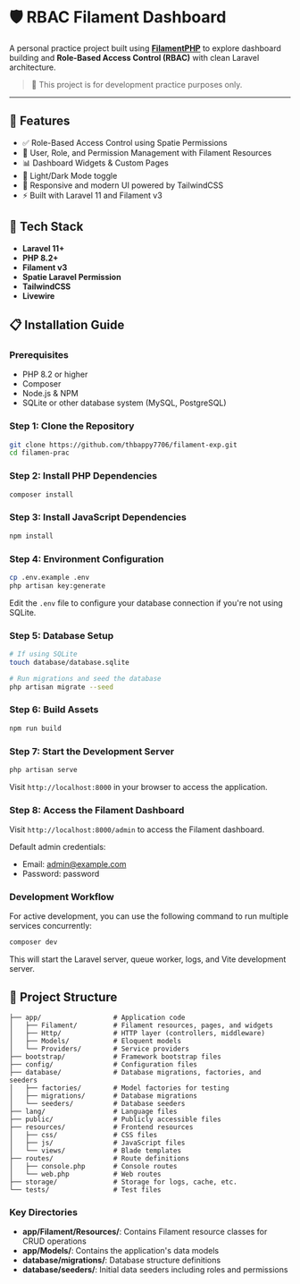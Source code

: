 # 🛡️ RBAC Filament Dashboard

A personal practice project built using **[FilamentPHP](https://filamentphp.com/)** to explore dashboard building and **Role-Based Access Control (RBAC)** with clean Laravel architecture.

> 🎯 This project is for development practice purposes only.

---

## 🚀 Features

- ✅ Role-Based Access Control using Spatie Permissions
- 🧩 User, Role, and Permission Management with Filament Resources
- 📊 Dashboard Widgets & Custom Pages
- 🎨 Light/Dark Mode toggle
- 🧱 Responsive and modern UI powered by TailwindCSS
- ⚡ Built with Laravel 11 and Filament v3


## 🧰 Tech Stack

- **Laravel 11+**
- **PHP 8.2+**
- **Filament v3**
- **Spatie Laravel Permission**
- **TailwindCSS**
- **Livewire**

## 📋 Installation Guide

### Prerequisites

- PHP 8.2 or higher
- Composer
- Node.js & NPM
- SQLite or other database system (MySQL, PostgreSQL)

### Step 1: Clone the Repository

```bash
git clone https://github.com/thbappy7706/filament-exp.git
cd filamen-prac
```

### Step 2: Install PHP Dependencies

```bash
composer install
```

### Step 3: Install JavaScript Dependencies

```bash
npm install
```

### Step 4: Environment Configuration

```bash
cp .env.example .env
php artisan key:generate
```

Edit the `.env` file to configure your database connection if you're not using SQLite.

### Step 5: Database Setup

```bash
# If using SQLite
touch database/database.sqlite

# Run migrations and seed the database
php artisan migrate --seed
```

### Step 6: Build Assets

```bash
npm run build
```

### Step 7: Start the Development Server

```bash
php artisan serve
```

Visit `http://localhost:8000` in your browser to access the application.

### Step 8: Access the Filament Dashboard

Visit `http://localhost:8000/admin` to access the Filament dashboard.

Default admin credentials:
- Email: admin@example.com
- Password: password

### Development Workflow

For active development, you can use the following command to run multiple services concurrently:

```bash
composer dev
```

This will start the Laravel server, queue worker, logs, and Vite development server.

## 📁 Project Structure

```
├── app/                  # Application code
│   ├── Filament/         # Filament resources, pages, and widgets
│   ├── Http/             # HTTP layer (controllers, middleware)
│   ├── Models/           # Eloquent models
│   └── Providers/        # Service providers
├── bootstrap/            # Framework bootstrap files
├── config/               # Configuration files
├── database/             # Database migrations, factories, and seeders
│   ├── factories/        # Model factories for testing
│   ├── migrations/       # Database migrations
│   └── seeders/          # Database seeders
├── lang/                 # Language files
├── public/               # Publicly accessible files
├── resources/            # Frontend resources
│   ├── css/              # CSS files
│   ├── js/               # JavaScript files
│   └── views/            # Blade templates
├── routes/               # Route definitions
│   ├── console.php       # Console routes
│   └── web.php           # Web routes
├── storage/              # Storage for logs, cache, etc.
└── tests/                # Test files
```

### Key Directories

- **app/Filament/Resources/**: Contains Filament resource classes for CRUD operations
- **app/Models/**: Contains the application's data models
- **database/migrations/**: Database structure definitions
- **database/seeders/**: Initial data seeders including roles and permissions


